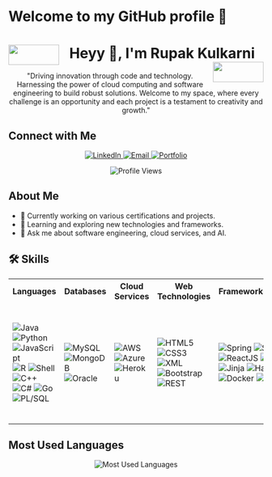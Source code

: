 # Welcome to my GitHub profile 🎉

<p align="center">
<h1 align="center">
  <img align="left" height="40" width="100" src="https://media.giphy.com/media/HscDLzkO8EOTmgkhQP/giphy.gif"> 
  Heyy 👋, I'm Rupak Kulkarni 
  <img align="right" height="40" width="100" src="https://media.giphy.com/media/HscDLzkO8EOTmgkhQP/giphy.gif">
</h1>

</p>

<p align="center"
## A passionate Software Engineer and Cloud Enthusiast

"Driving innovation through code and technology. Harnessing the power of cloud computing and software engineering to build robust solutions. Welcome to my space, where every challenge is an opportunity and each project is a testament to creativity and growth."
</p>

## Connect with Me

<p align="center">
  <a href="https://www.linkedin.com/in/rupak-kulkarni">
    <img src="https://img.shields.io/badge/LinkedIn-Rupak_Kulkarni-blue" alt="LinkedIn">
  </a>
  <a href="mailto:rupakkul97@gmail.com">
    <img src="https://img.shields.io/badge/Email-rupakkul97@gmail.com-red" alt="Email">
  </a>
  <a href="https://rupak-kulkarni.netlify.app/">
    <img src="https://img.shields.io/badge/Portfolio-rupak--kulkarni.netlify.app-00C4CC" alt="Portfolio">
  </a>
</p>

<p align="center">
  <img src="https://komarev.com/ghpvc/?username=rk268&color=brightgreen" alt="Profile Views">
</p>

## About Me
- 🔭 Currently working on various certifications and projects.
- 🌱 Learning and exploring new technologies and frameworks.
- 💬 Ask me about software engineering, cloud services, and AI.

## 🛠️ Skills

<table align="center">
  <tr>
    <th>Languages</th>
    <th>Databases</th>
    <th>Cloud Services</th>
    <th>Web Technologies</th>
    <th>Frameworks/Platforms</th>
    <th>Tools</th>
    <th>Core Competencies</th>
    <th>Generative AI</th>
  </tr>
  <tr>
    <td>
      <img src="https://img.shields.io/badge/Java-%23ED8B00.svg?style=for-the-badge&logo=java&logoColor=white" alt="Java">
      <img src="https://img.shields.io/badge/Python-%2314354C.svg?style=for-the-badge&logo=python&logoColor=white" alt="Python">
      <img src="https://img.shields.io/badge/JavaScript-%23F7DF1E.svg?style=for-the-badge&logo=javascript&logoColor=black" alt="JavaScript">
      <img src="https://img.shields.io/badge/R-%23276DC3.svg?style=for-the-badge&logo=r&logoColor=white" alt="R">
      <img src="https://img.shields.io/badge/Shell-%2389E051.svg?style=for-the-badge&logo=gnu-bash&logoColor=black" alt="Shell">
      <img src="https://img.shields.io/badge/C++-%2300599C.svg?style=for-the-badge&logo=c%2B%2B&logoColor=white" alt="C++">
      <img src="https://img.shields.io/badge/C%23-%23239120.svg?style=for-the-badge&logo=c-sharp&logoColor=white" alt="C#">
      <img src="https://img.shields.io/badge/Go-%2300ADD8.svg?style=for-the-badge&logo=go&logoColor=white" alt="Go">
      <img src="https://img.shields.io/badge/PL/SQL-%234682C3.svg?style=for-the-badge&logo=oracle&logoColor=white" alt="PL/SQL">
    </td>
    <td>
      <img src="https://img.shields.io/badge/MySQL-%234479A1.svg?style=for-the-badge&logo=mysql&logoColor=white" alt="MySQL">
      <img src="https://img.shields.io/badge/MongoDB-%2347A248.svg?style=for-the-badge&logo=mongodb&logoColor=white" alt="MongoDB">
      <img src="https://img.shields.io/badge/Oracle-%23F80000.svg?style=for-the-badge&logo=oracle&logoColor=white" alt="Oracle">
    </td>
    <td>
      <img src="https://img.shields.io/badge/AWS-%23232F3E.svg?style=for-the-badge&logo=amazon-aws&logoColor=white" alt="AWS">
      <img src="https://img.shields.io/badge/Azure-%230078D4.svg?style=for-the-badge&logo=microsoft-azure&logoColor=white" alt="Azure">
      <img src="https://img.shields.io/badge/Heroku-%23430098.svg?style=for-the-badge&logo=heroku&logoColor=white" alt="Heroku">
    </td>
    <td>
      <img src="https://img.shields.io/badge/HTML5-%23E34F26.svg?style=for-the-badge&logo=html5&logoColor=white" alt="HTML5">
      <img src="https://img.shields.io/badge/CSS3-%231572B6.svg?style=for-the-badge&logo=css3&logoColor=white" alt="CSS3">
      <img src="https://img.shields.io/badge/XML-%23008080.svg?style=for-the-badge&logo=xml&logoColor=white" alt="XML">
      <img src="https://img.shields.io/badge/Bootstrap-%23563D7C.svg?style=for-the-badge&logo=bootstrap&logoColor=white" alt="Bootstrap">
      <img src="https://img.shields.io/badge/REST-%23000000.svg?style=for-the-badge&logo=rest&logoColor=white" alt="REST">
    </td>
    <td>
      <img src="https://img.shields.io/badge/Spring-%236DB33F.svg?style=for-the-badge&logo=spring&logoColor=white" alt="Spring">
      <img src="https://img.shields.io/badge/Spring%20Boot-%236DB33F.svg?style=for-the-badge&logo=spring-boot&logoColor=white" alt="Spring Boot">
      <img src="https://img.shields.io/badge/ReactJS-%2361DAFB.svg?style=for-the-badge&logo=react&logoColor=black" alt="ReactJS">
      <img src="https://img.shields.io/badge/NodeJS-%23339933.svg?style=for-the-badge&logo=node.js&logoColor=white" alt="NodeJS">
      <img src="https://img.shields.io/badge/Jinja-%23B41717.svg?style=for-the-badge&logo=jinja&logoColor=white" alt="Jinja">
      <img src="https://img.shields.io/badge/Hadoop-%234287F5.svg?style=for-the-badge&logo=apache-hadoop&logoColor=white" alt="Hadoop">
      <img src="https://img.shields.io/badge/Docker-%232496ED.svg?style=for-the-badge&logo=docker&logoColor=white" alt="Docker">
      <img src="https://img.shields.io/badge/Kubernetes-%23326CE5.svg?style=for-the-badge&logo=kubernetes&logoColor=white" alt="Kubernetes">
    </td>
    <td>
      <img src="https://img.shields.io/badge/Git-%23F05032.svg?style=for-the-badge&logo=git&logoColor=white" alt="Git">
      <img src="https://img.shields.io/badge/Postman-%23FF6C37.svg?style=for-the-badge&logo=postman&logoColor=white" alt="Postman">
      <img src="https://img.shields.io/badge/Adobe%20Captivate-%23EE1D52.svg?style=for-the-badge&logo=adobe-captivate&logoColor=white" alt="Adobe Captivate">
      <img src="https://img.shields.io/badge/Sonar-Scanner-%234E9A06.svg?style=for-the-badge&logo=sonar-scanner&logoColor=white" alt="Sonar Scanner">
      <img src="https://img.shields.io/badge/JIRA-%230052CC.svg?style=for-the-badge&logo=jira&logoColor=white" alt="JIRA">
      <img src="https://img.shields.io/badge/Eclipse-%232C2255.svg?style=for-the-badge&logo=eclipse&logoColor=white" alt="Eclipse">
      <img src="https://img.shields.io/badge/IntelliJ-%23000000.svg?style=for-the-badge&logo=intellij-idea&logoColor=white" alt="IntelliJ">
    </td>
    <td>
      <ul>
        <li>Software Engineering</li>
        <li>Cloud Computing</li>
        <li>DevOps Practices</li>
        <li>Agile Methodologies</li>
        <li>Problem Solving</li>
      </ul>
    </td>
    <td>
      <ul>
        <li>GPT Models</li>
        <li>Transformers</li>
        <li>Generative Text</li>
        <li>Data Augmentation</li>
        <li>Prompt Engineering</li>
      </ul>
    </td>
  </tr>
</table>

## Most Used Languages

<p align="center">
  <img src="https://github-readme-stats.vercel.app/api/top-langs/?username=rk268&layout=compact&hide_border=true&title_color=00C4CC&icon_color=00C4CC&text_color=ffffff&bg_color=000000" alt="Most Used Languages">
</p>


